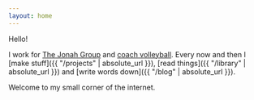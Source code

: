 ```yaml
---
layout: home
---
```


Hello!

I work for [The Jonah Group](https://www.jonahgroup.com/) and [coach volleyball](http://www.varsityblues.ca/roster.aspx?path=mvball). Every now and then I [make stuff]({{ "/projects" | absolute_url }}), [read things]({{ "/library" | absolute_url }}) and [write words down]({{ "/blog" | absolute_url }}).

Welcome to my small corner of the internet.

